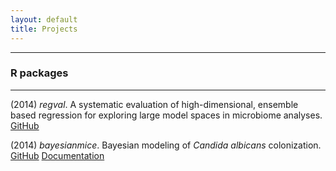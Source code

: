 ```yaml
---
layout: default
title: Projects
---
```

---
### R packages
***

(2014) _regval_. A systematic evaluation of high-dimensional, ensemble based regression for exploring large model spaces in microbiome analyses. <br/>
[GitHub](https://github.com/openpencil/regeval)  

(2014) _bayesianmice_. Bayesian modeling of _Candida albicans_ colonization.  <br/>
[GitHub](https://github.com/openpencil/bayesianmice) [Documentation](https://openpencil.github.io/bayesianmice)  

